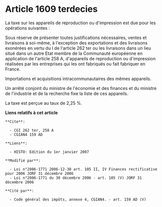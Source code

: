 # Article 1609 terdecies

La taxe sur les appareils de reproduction ou d'impression est due pour les opérations suivantes :

Sous réserve de présenter toutes justifications nécessaires, ventes et livraisons à soi-même, à l'exception des exportations
et des livraisons exonérées en vertu du I de l'article 262 ter ou les livraisons dans un lieu situé dans un autre Etat membre
de la Communauté européenne en application de l'article 258 A, d'appareils de reproduction ou d'impression réalisées par les
entreprises qui les ont fabriqués ou fait fabriquer en France.

Importations et acquisitions intracommunautaires des mêmes appareils.

Un arrêté conjoint du ministre de l'économie et des finances et du ministre de l'industrie et de la recherche fixe la liste
de ces appareils.

La taxe est perçue au taux de 2,25 %.

**Liens relatifs à cet article**

	**Cite**:

	  - CGI 262 ter, 258 A
	  - CGIAN4 159 AD

	**Liens**:

	  - HISTO: Edition du 1er janvier 2007

	**Modifié par**:

	  - Loi n°2006-1771 2006-12-30 art. 105 II, IV Finances rectificative pour 2006 JORF 31 décembre 2006
	  - Loi n°2006-1771 du 30 décembre 2006 - art. 105 (V) JORF 31 décembre 2006

	**Cité par**:

	  - Code général des impôts, annexe 4, CGIAN4. - art. 159 AD (V)
